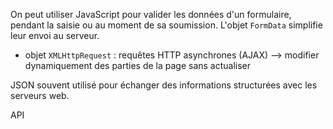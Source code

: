 
On peut utiliser JavaScript pour valider les données d'un formulaire, pendant la saisie ou au moment de sa soumission. L'objet ```FormData``` simplifie leur envoi au serveur.

- objet ```XMLHttpRequest``` : requêtes HTTP asynchrones (AJAX) --> modifier dynamiquement des parties de la page sans actualiser

JSON souvent utilisé pour échanger des informations structurées avec les serveurs web.

API
